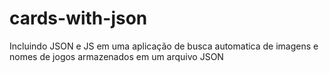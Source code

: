 # cards-with-json
Incluindo JSON e JS em uma aplicação de busca automatica de imagens e nomes de jogos armazenados em um arquivo JSON 
